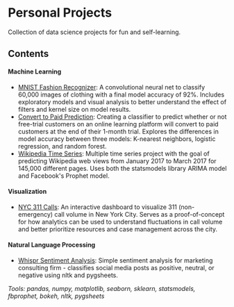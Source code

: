 # Personal Projects
Collection of data science projects for fun and self-learning.

## Contents
#### Machine Learning
- [MNIST Fashion Recognizer](MNIST_fashion_recognizer/MNIST_Fashion_Recognizer.ipynb): A convolutional neural net to classify 60,000 images of clothing with a final model accuracy of 92%. Includes exploratory models and visual analysis to better understand the effect of filters and kernel size on model results. 
- [Convert to Paid Prediction](conversion_prediction/CTP_Classifier.ipynb): Creating a classifier to predict whether or not free-trial customers on an online learning platform will convert to paid customers at the end of their 1-month trial. Explores the differences in model accuracy between three models: K-nearest neighbors, logistic regression, and random forest. 
- [Wikipedia Time Series](wikipedia_time_series/Web_Traffic_Prediction.ipynb): Multiple time series project with the goal of predicting Wikipedia web views from January 2017 to March 2017 for 145,000 different pages. Uses both the statsmodels library ARIMA model and Facebook's Prophet model. 

#### Visualization
- [NYC 311 Calls](nyc_311_dashboard/NYC_311_Calls.ipynb): An interactive dashboard to visualize 311 (non-emergency) call volume in New York City. Serves as a proof-of-concept for how analytics can be used to understand fluctuations in call volume and better prioritize resources and case management across the city. 

#### Natural Language Processing
- [Whispr Sentiment Analysis](whispr_sentiment_analysis/Sentiment_Analysis.ipynb): Simple sentiment analysis for marketing consulting firm - classifies social media posts as positive, neutral, or negative using nltk and pygsheets.

*Tools: pandas, numpy, matplotlib, seaborn, sklearn, statsmodels, fbprophet, bokeh, nltk, pygsheets*
